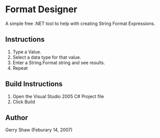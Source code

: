 # Format Designer

A simple free .NET tool to help with creating String Format Expressions.

## Instructions

1. Type a Value.
2. Select a data type for that value.
3. Enter a String.Format string and see results.
4. Repeat


## Build Instructions

1. Open the Visual Studio 2005 C# Project file
2. Click Build

## Author

Gerry Shaw (Feburary 14, 2007)
